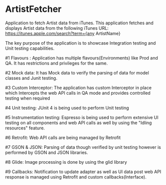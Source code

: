 # ArtistFetcher
Application to fetch Artist data from iTunes. This application fetches and displays Artist data from the following iTunes URL:
https://itunes.apple.com/search?term={any ArtistName}

The key purpose of the application is to showcase Integration testing and Unit testing capabilities.

#1 Flavours               : Application has multiple flavours(Environments) like Prod and QA. It has restrictions and privileges for the same.

#2 Mock data: It has Mock data to verify the parsing of data for model classes and Junit testing.

#3 Custom Interceptor: The application has custom Interceptor in place which Intercepts the web API calls in QA mode and provides controlled testing when required

#4 Unit testing: JUnit 4 is being used to perform Unit testing 

#5 Instrumentation testing: Espresso is being used to perform extensive UI testing on all components and web API calls as well by using the "Idling resources" feature.

#6 Retrofit: Web API calls are being managed by Retrofit

#7 GSON & JSON: Parsing of data though verified by unit testing however is performed by GSON and JSON libraries.

#8 Glide: Image processing is done by using the glid library

#9 Callbacks: Notification to update adapter as well as UI data post web API response is managed using Retrofit and custom callbacks(Interface).
